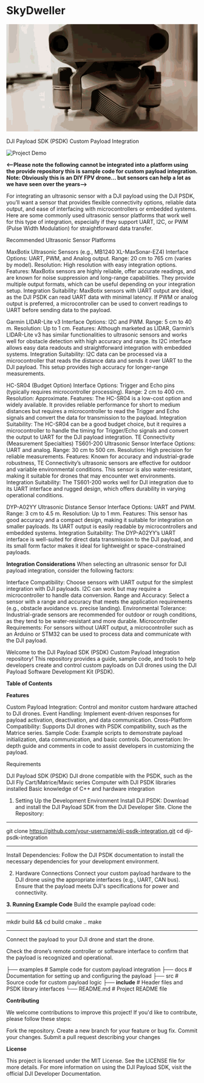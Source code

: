# SkyDweller


![Project Demo](assets/images/mavic-dji.gif)



DJI Payload SDK (PSDK) Custom Payload Integration

![Project Demo](assets/images/wtfpv-rotor-riot-rampage.gif)






**<--Please note the following cannot be integrated into a platform using the provide repository this is sample code for custom payload integration. Note: Obviously this is an DIY FPV drone... but sensors can help a lot as we have seen over the years-->**

For integrating an ultrasonic sensor with a DJI payload using the DJI PSDK, you’ll want a sensor that provides flexible connectivity options, reliable data output, and ease of interfacing with microcontrollers or embedded systems. Here are some commonly used ultrasonic sensor platforms that work well for this type of integration, especially if they support UART, I2C, or PWM (Pulse Width Modulation) for straightforward data transfer.

Recommended Ultrasonic Sensor Platforms

MaxBotix Ultrasonic Sensors (e.g., MB1240 XL-MaxSonar-EZ4)
Interface Options: UART, PWM, and Analog output.
Range: 20 cm to 765 cm (varies by model).
Resolution: High resolution with easy integration options.
Features: MaxBotix sensors are highly reliable, offer accurate readings, and are known for noise suppression and long-range capabilities. They provide multiple output formats, which can be useful depending on your integration setup.
Integration Suitability: MaxBotix sensors with UART output are ideal, as the DJI PSDK can read UART data with minimal latency. If PWM or analog output is preferred, a microcontroller can be used to convert readings to UART before sending data to the payload.


Garmin LIDAR-Lite v3
Interface Options: I2C and PWM.
Range: 5 cm to 40 m.
Resolution: Up to 1 cm.
Features: Although marketed as LIDAR, Garmin’s LIDAR-Lite v3 has similar functionalities to ultrasonic sensors and works well for obstacle detection with high accuracy and range. Its I2C interface allows easy data readouts and straightforward integration with embedded systems.
Integration Suitability: I2C data can be processed via a microcontroller that reads the distance data and sends it over UART to the DJI payload. This setup provides high accuracy for longer-range measurements.


HC-SR04 (Budget Option)
Interface Options: Trigger and Echo pins (typically requires microcontroller processing).
Range: 2 cm to 400 cm.
Resolution: Approximate.
Features: The HC-SR04 is a low-cost option and widely available. It provides reliable performance for short to medium distances but requires a microcontroller to read the Trigger and Echo signals and convert the data for transmission to the payload.
Integration Suitability: The HC-SR04 can be a good budget choice, but it requires a microcontroller to handle the timing for Trigger/Echo signals and convert the output to UART for the DJI payload integration.
TE Connectivity (Measurement Specialties) TS601-200 Ultrasonic Sensor
Interface Options: UART and analog.
Range: 30 cm to 500 cm.
Resolution: High precision for reliable measurements.
Features: Known for accuracy and industrial-grade robustness, TE Connectivity’s ultrasonic sensors are effective for outdoor and variable environmental conditions. This sensor is also water-resistant, making it suitable for drones that may encounter wet environments.
Integration Suitability: The TS601-200 works well for DJI integration due to its UART interface and rugged design, which offers durability in varying operational conditions.


DYP-A02YY Ultrasonic Distance Sensor
Interface Options: UART and PWM.
Range: 3 cm to 4.5 m.
Resolution: Up to 1 mm.
Features: This sensor has good accuracy and a compact design, making it suitable for integration on smaller payloads. Its UART output is easily readable by microcontrollers and embedded systems.
Integration Suitability: The DYP-A02YY’s UART interface is well-suited for direct data transmission to the DJI payload, and its small form factor makes it ideal for lightweight or space-constrained payloads.


**Integration Considerations**
When selecting an ultrasonic sensor for DJI payload integration, consider the following factors:

Interface Compatibility: Choose sensors with UART output for the simplest integration with DJI payloads. I2C can work but may require a microcontroller to handle data conversion.
Range and Accuracy: Select a sensor with a range and accuracy that meets the application requirements (e.g., obstacle avoidance vs. precise landing).
Environmental Tolerance: Industrial-grade sensors are recommended for outdoor or rough conditions, as they tend to be water-resistant and more durable.
Microcontroller Requirements: For sensors without UART output, a microcontroller such as an Arduino or STM32 can be used to process data and communicate with the DJI payload.


Welcome to the DJI Payload SDK (PSDK) Custom Payload Integration repository! This repository provides a guide, 
sample code, and tools to help developers create and control custom payloads on DJI drones using the DJI Payload Software Development Kit (PSDK).

**Table of Contents**

**Features**

Custom Payload Integration: Control and monitor custom hardware attached to DJI drones.
Event Handling: Implement event-driven responses for payload activation, deactivation, and data communication.
Cross-Platform Compatibility: Supports DJI drones with PSDK compatibility, such as the Matrice series.
Sample Code: Example scripts to demonstrate payload initialization, data communication, and basic controls.
Documentation: In-depth guide and comments in code to assist developers in customizing the payload.

Requirements

DJI Payload SDK (PSDK)
DJI drone compatible with the PSDK, such as the DJI Fly Cart/Matrice/Mavic series
Computer with DJI PSDK libraries installed
Basic knowledge of C++ and hardware integration

1. Setting Up the Development Environment
Install DJI PSDK: Download and install the DJI Payload SDK from the DJI Developer Site.
Clone the Repository:

-----------------------------------------------------------------------

git clone https://github.com/your-username/dji-psdk-integration.git
cd dji-psdk-integration

-----------------------------------------------------------------------

Install Dependencies: Follow the DJI PSDK documentation to install the necessary dependencies for your development environment.

2. Hardware Connections
Connect your custom payload hardware to the DJI drone using the appropriate interfaces (e.g., UART, CAN bus). Ensure that the payload meets DJI's specifications for power and connectivity.

**3. Running Example Code**
Build the example payload code:

-----------------------------------------------------------------------

mkdir build && cd build
cmake ..
make

-----------------------------------------------------------------------

Connect the payload to your DJI drone and start the drone.


Check the drone’s remote controller or software interface to confirm that the payload is recognized and operational.

├── examples            # Sample code for custom payload integration
├── docs                # Documentation for setting up and configuring the payload
├── src                 # Source code for custom payload logic
├── **include**         # Header files and PSDK library interfaces
└── README.md           # Project README file

**Contributing**

We welcome contributions to improve this project! If you'd like to contribute, please follow these steps:

Fork the repository.
Create a new branch for your feature or bug fix.
Commit your changes.
Submit a pull request describing your changes

**License**

This project is licensed under the MIT License. See the LICENSE file for more details.
For more information on using the DJI Payload SDK, visit the official DJI Developer Documentation.


